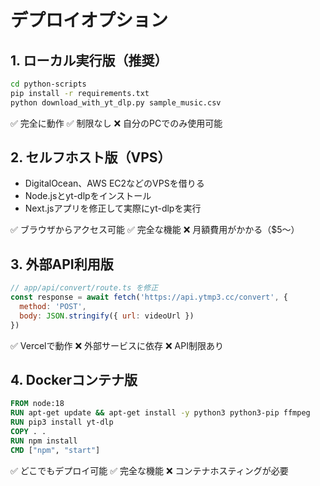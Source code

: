 # デプロイオプション

## 1. ローカル実行版（推奨）
```bash
cd python-scripts
pip install -r requirements.txt
python download_with_yt_dlp.py sample_music.csv
```
✅ 完全に動作
✅ 制限なし
❌ 自分のPCでのみ使用可能

## 2. セルフホスト版（VPS）
- DigitalOcean、AWS EC2などのVPSを借りる
- Node.jsとyt-dlpをインストール
- Next.jsアプリを修正して実際にyt-dlpを実行

✅ ブラウザからアクセス可能
✅ 完全な機能
❌ 月額費用がかかる（$5〜）

## 3. 外部API利用版
```javascript
// app/api/convert/route.ts を修正
const response = await fetch('https://api.ytmp3.cc/convert', {
  method: 'POST',
  body: JSON.stringify({ url: videoUrl })
})
```
✅ Vercelで動作
❌ 外部サービスに依存
❌ API制限あり

## 4. Dockerコンテナ版
```dockerfile
FROM node:18
RUN apt-get update && apt-get install -y python3 python3-pip ffmpeg
RUN pip3 install yt-dlp
COPY . .
RUN npm install
CMD ["npm", "start"]
```
✅ どこでもデプロイ可能
✅ 完全な機能
❌ コンテナホスティングが必要